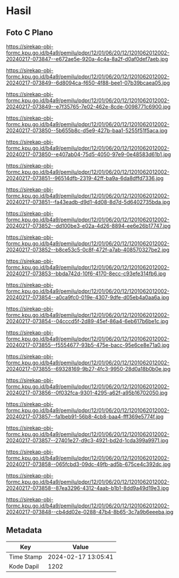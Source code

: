 # Hasil

## Foto C Plano

https://sirekap-obj-formc.kpu.go.id/b4a9/pemilu/pdpr/12/01/06/20/12/1201062012002-20240217-073847--e672ae5e-920a-4c4a-8a2f-d0af0def7aeb.jpg

https://sirekap-obj-formc.kpu.go.id/b4a9/pemilu/pdpr/12/01/06/20/12/1201062012002-20240217-073849--6d8094ca-f650-4f88-bee1-07b39bcaea05.jpg

https://sirekap-obj-formc.kpu.go.id/b4a9/pemilu/pdpr/12/01/06/20/12/1201062012002-20240217-073849--e7f35765-7e02-462e-8cde-0098771c6900.jpg

https://sirekap-obj-formc.kpu.go.id/b4a9/pemilu/pdpr/12/01/06/20/12/1201062012002-20240217-073850--5b655b8c-d5e9-427b-baa1-5255f51f5aca.jpg

https://sirekap-obj-formc.kpu.go.id/b4a9/pemilu/pdpr/12/01/06/20/12/1201062012002-20240217-073850--e407ab04-75d5-4050-97e9-0e48583d61b1.jpg

https://sirekap-obj-formc.kpu.go.id/b4a9/pemilu/pdpr/12/01/06/20/12/1201062012002-20240217-073851--96514dfb-2319-42ff-ba9a-6da8dffd7336.jpg

https://sirekap-obj-formc.kpu.go.id/b4a9/pemilu/pdpr/12/01/06/20/12/1201062012002-20240217-073851--fa43eadb-d9d1-4d08-8d7d-5d6402735bda.jpg

https://sirekap-obj-formc.kpu.go.id/b4a9/pemilu/pdpr/12/01/06/20/12/1201062012002-20240217-073852--dd100be3-e02a-4d26-8894-ee6e26b17747.jpg

https://sirekap-obj-formc.kpu.go.id/b4a9/pemilu/pdpr/12/01/06/20/12/1201062012002-20240217-073852--b8ce53c5-0c8f-472f-a7ab-408570327be2.jpg

https://sirekap-obj-formc.kpu.go.id/b4a9/pemilu/pdpr/12/01/06/20/12/1201062012002-20240217-073853--bbda742d-10f6-4170-8ecc-c93efe314fb6.jpg

https://sirekap-obj-formc.kpu.go.id/b4a9/pemilu/pdpr/12/01/06/20/12/1201062012002-20240217-073854--a0ca9fc0-019e-4307-9dfe-d05eb4a0aa6a.jpg

https://sirekap-obj-formc.kpu.go.id/b4a9/pemilu/pdpr/12/01/06/20/12/1201062012002-20240217-073854--04cccd5f-2d89-45ef-86a4-6eb617b6be1c.jpg

https://sirekap-obj-formc.kpu.go.id/b4a9/pemilu/pdpr/12/01/06/20/12/1201062012002-20240217-073855--f5554677-93b5-475e-bacc-95e6ce8e71a0.jpg

https://sirekap-obj-formc.kpu.go.id/b4a9/pemilu/pdpr/12/01/06/20/12/1201062012002-20240217-073855--69328169-9b27-4fc3-9950-28d0a18b0b0e.jpg

https://sirekap-obj-formc.kpu.go.id/b4a9/pemilu/pdpr/12/01/06/20/12/1201062012002-20240217-073856--0f032fca-9301-4295-a62f-a95b16702050.jpg

https://sirekap-obj-formc.kpu.go.id/b4a9/pemilu/pdpr/12/01/06/20/12/1201062012002-20240217-073857--fa1beb91-56b8-4cb8-baa4-fff369e5774f.jpg

https://sirekap-obj-formc.kpu.go.id/b4a9/pemilu/pdpr/12/01/06/20/12/1201062012002-20240217-073857--27401e27-d9c3-4921-bd2d-1cda399a9971.jpg

https://sirekap-obj-formc.kpu.go.id/b4a9/pemilu/pdpr/12/01/06/20/12/1201062012002-20240217-073858--065fcbd3-09dc-49fb-ad5b-675ce4c392dc.jpg

https://sirekap-obj-formc.kpu.go.id/b4a9/pemilu/pdpr/12/01/06/20/12/1201062012002-20240217-073858--87ea3296-4312-4aab-b1b1-8dd9a49d19e3.jpg

https://sirekap-obj-formc.kpu.go.id/b4a9/pemilu/pdpr/12/01/06/20/12/1201062012002-20240217-073848--cb4dd02e-0288-47b4-8b65-3c7a9b6eeeba.jpg


## Metadata

| Key        | Value               |
| ---------- | ------------------- |
| Time Stamp | 2024-02-17 13:05:41 |
| Kode Dapil | 1202                |




